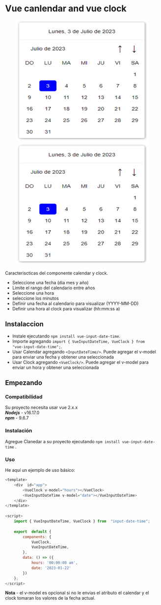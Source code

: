 # Vue canlendar and vue clock

<div align="center">
  <img width="436" height="398" src="https://raw.githubusercontent.com/DuverneyOrtiz/vue-input-date-time/master/src/image/calendar.png?token=GHSAT0AAAAAACEPFTNH74LLUPTKEDA2ZYBGZFDHL7A">
</div>

<div align="center">
  <img width="436" height="398" src="https://github.com/DuverneyOrtiz/vue-input-date-time/blob/c429eda2e2b6598160ffde15b450f0077537b119/src/image/calendar.png">
</div>

Caracteriscticas del componente calendar y clock.

- Seleccione una fecha (dia mes y año)
- Limite el rango del calendario entre años
- Seleccione una hora
- seleccione los minutos
- Definir una fecha al calendario para visualizar (YYYY-MM-DD)
- Definir una hora al clock para visualizar (hh:mm:ss a)

## Instalaccion

- Instale ejecutando `npm install vue-input-date-time`.
- Importe agregando `import { VueInputDateTime, VueClock } from  "vue-input-date-time";`.
- Usar Calendar agregando `<InputDateTime/>`. Puede agregar el v-model para enviar una fecha y obtener una seleccionada
-  Usar Clock agregando `<VueClock/>`. Puede agregar el v-model para enviar un hora y obtener una seleccionada



## Empezando

###   Compatibilidad

Su proyecto necesita usar vue 2.x.x<br>
***Nodejs*** - v16.17.0<br>
***npm*** - 9.6.7

### Instalación

  
Agregue Clanedar a su proyecto ejecutando `npm install vue-input-date-time` .

### Uso

He aquí un ejemplo de uso básico:

```js
<template>
	<div  id="app">
		<VueClock v-model="hours"></VueClock>
		<VueInputDateTime v-model="date"></VueInputDateTime>
	</div>
</template>

<script>
	import { VueInputDateTime, VueClock } from  "input-date-time";

	export  default {
		components: {
			VueClock,
			VueInputDateTime,
		},
		data: () => ({
			hours: '00:00:00 am',
			date: '2023-01-22'
		})
	};
</script>
```
**Nota**  - el v-model es opcional si no le envias el atributo el calendar y el clock tomaran los valores de la fecha actual.
